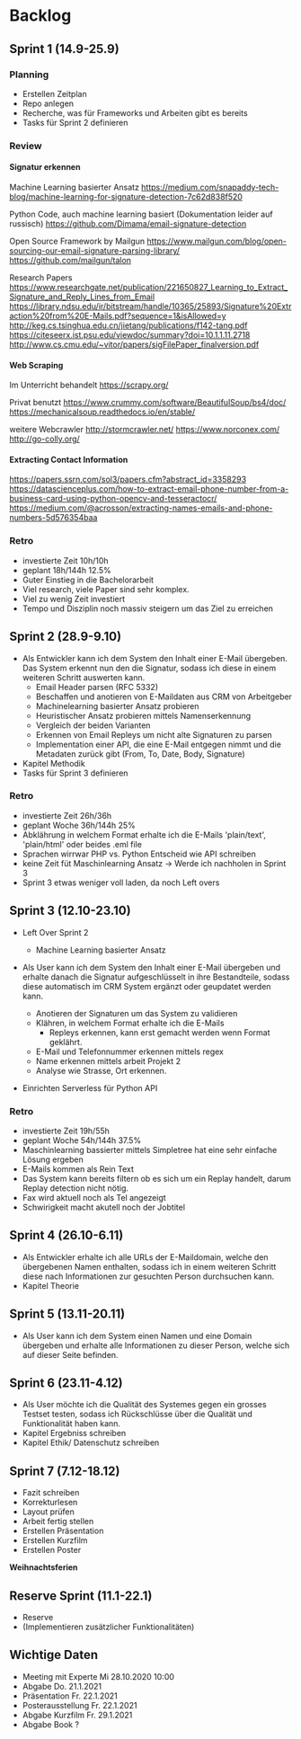 # Backlog
## Sprint 1 (14.9-25.9)
### Planning
- Erstellen Zeitplan
- Repo anlegen
- Recherche, was für Frameworks und Arbeiten gibt es bereits
- Tasks für Sprint 2 definieren

### Review
#### Signatur erkennen
Machine Learning basierter Ansatz
https://medium.com/snapaddy-tech-blog/machine-learning-for-signature-detection-7c62d838f520


Python Code, auch machine learning basiert (Dokumentation leider auf russisch)
https://github.com/Dimama/email-signature-detection

Open Source Framework by Mailgun
https://www.mailgun.com/blog/open-sourcing-our-email-signature-parsing-library/
https://github.com/mailgun/talon


Research Papers
https://www.researchgate.net/publication/221650827_Learning_to_Extract_Signature_and_Reply_Lines_from_Email
https://library.ndsu.edu/ir/bitstream/handle/10365/25893/Signature%20Extraction%20from%20E-Mails.pdf?sequence=1&isAllowed=y
http://keg.cs.tsinghua.edu.cn/jietang/publications/f142-tang.pdf
https://citeseerx.ist.psu.edu/viewdoc/summary?doi=10.1.1.11.2718
http://www.cs.cmu.edu/~vitor/papers/sigFilePaper_finalversion.pdf


#### Web Scraping
Im Unterricht behandelt
https://scrapy.org/

Privat benutzt
https://www.crummy.com/software/BeautifulSoup/bs4/doc/
https://mechanicalsoup.readthedocs.io/en/stable/


weitere Webcrawler
http://stormcrawler.net/
https://www.norconex.com/
http://go-colly.org/


#### Extracting Contact Information
https://papers.ssrn.com/sol3/papers.cfm?abstract_id=3358293
https://datascienceplus.com/how-to-extract-email-phone-number-from-a-business-card-using-python-opencv-and-tesseractocr/
https://medium.com/@acrosson/extracting-names-emails-and-phone-numbers-5d576354baa

### Retro
- investierte Zeit 10h/10h
- geplant 18h/144h 12.5%
- Guter Einstieg in die Bachelorarbeit
- Viel research, viele Paper sind sehr komplex.
- Viel zu wenig Zeit investiert
- Tempo und Disziplin noch massiv steigern um das Ziel zu erreichen

## Sprint 2 (28.9-9.10)

- Als Entwickler kann ich dem System den Inhalt einer E-Mail übergeben. Das System erkennt nun den die Signatur, sodass ich diese in einem weiteren Schritt auswerten kann.
  - Email Header parsen (RFC 5332)
  - Beschaffen und anotieren von E-Maildaten aus CRM von Arbeitgeber
  - Machinelearning basierter Ansatz probieren
  - Heuristischer Ansatz probieren mittels Namenserkennung
  - Vergleich der beiden Varianten
  - Erkennen von Email Repleys um nicht alte Signaturen zu parsen
  - Implementation einer API, die eine E-Mail entgegen nimmt und die Metadaten zurück gibt (From, To, Date, Body, Signature)
- Kapitel Methodik
- Tasks für Sprint 3 definieren

### Retro
- investierte Zeit 26h/36h
- geplant Woche 36h/144h 25%
- Abklährung in welchem Format erhalte ich die E-Mails 'plain/text', 'plain/html' oder beides .eml file
- Sprachen wirrwar PHP vs. Python Entscheid wie API schreiben
- keine Zeit füt Maschinlearning Ansatz -> Werde ich nachholen in Sprint 3
- Sprint 3 etwas weniger voll laden, da noch Left overs


## Sprint 3 (12.10-23.10)

- Left Over Sprint 2
  - Machine Learning basierter Ansatz

- Als User kann ich dem System den Inhalt einer E-Mail übergeben und erhalte danach die Signatur aufgeschlüsselt in ihre Bestandteile, sodass diese automatisch im CRM System ergänzt oder geupdatet werden kann.
  - Anotieren der Signaturen um das System zu validieren
  - Klähren, in welchem Format erhalte ich die E-Mails
    - Repleys erkennen, kann erst gemacht werden wenn Format geklährt.
  - E-Mail und Telefonnummer erkennen mittels regex
  - Name erkennen mittels arbeit Projekt 2
  - Analyse wie Strasse, Ort erkennen.
- Einrichten Serverless für Python API

### Retro
- investierte Zeit 19h/55h
- geplant Woche 54h/144h 37.5%
- Maschinlearning bassierter mittels Simpletree hat eine sehr einfache Lösung ergeben
- E-Mails kommen als Rein Text
- Das System kann bereits filtern ob es sich um ein Replay handelt, darum Replay detection nicht nötig.
- Fax wird aktuell noch als Tel angezeigt
- Schwirigkeit macht akutell noch der Jobtitel


## Sprint 4 (26.10-6.11)

- Als Entwickler erhalte ich alle URLs der E-Maildomain, welche den übergebenen Namen enthalten, sodass ich in einem weiteren Schritt diese nach Informationen zur gesuchten Person durchsuchen kann.
- Kapitel Theorie

## Sprint 5 (13.11-20.11)

- Als User kann ich dem System einen Namen und eine Domain übergeben und erhalte alle Informationen zu dieser Person, welche sich auf dieser Seite befinden.

## Sprint 6 (23.11-4.12)

- Als User möchte ich die Qualität des Systemes gegen ein grosses Testset testen, sodass ich Rückschlüsse über die Qualität und Funktionalität haben kann.
- Kapitel Ergebniss schreiben
- Kapitel Ethik/ Datenschutz schreiben

## Sprint 7 (7.12-18.12)

- Fazit schreiben
- Korrekturlesen
- Layout prüfen
- Arbeit fertig stellen
- Erstellen Präsentation
- Erstellen Kurzfilm
- Erstellen Poster

**Weihnachtsferien**

## Reserve Sprint (11.1-22.1)

- Reserve
- (Implementieren zusätzlicher Funktionalitäten)

## Wichtige Daten

- Meeting mit Experte Mi 28.10.2020 10:00
- Abgabe Do. 21.1.2021
- Präsentation Fr. 22.1.2021
- Posterausstellung Fr. 22.1.2021
- Abgabe Kurzfilm Fr. 29.1.2021
- Abgabe Book ?
